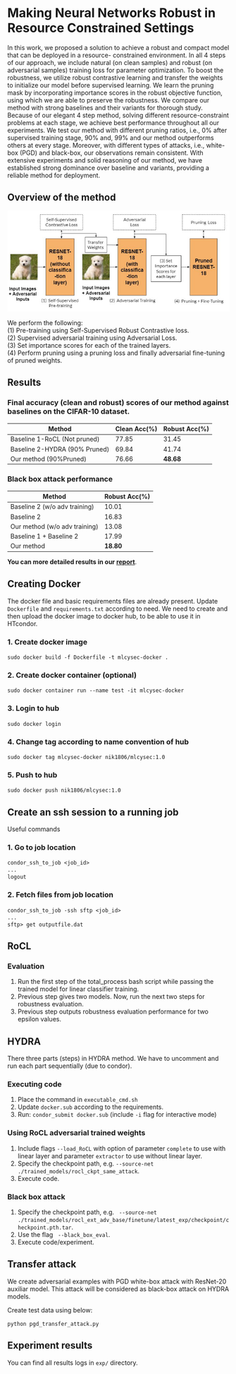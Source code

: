 # Making Neural Networks Robust in Resource Constrained Settings

In this work, we proposed a solution to achieve a robust and compact model that can be deployed in a resource-
constrained environment. In all 4 steps of our approach, we include natural (on clean samples) and robust (on adversarial samples) training loss for parameter optimization. To boost the robustness, we utilize robust contrastive learning and transfer the weights to initialize our model before supervised learning. We learn the pruning mask by incorporating importance scores in the robust objective function, using which we are able to preserve the robustness. We compare our method with strong baselines and their variants for thorough study. Because of our elegant 4 step method, solving different resource-constraint problems at each stage, we achieve best performance throughout all our experiments. We test our method with different pruning ratios, i.e., 0% after supervised training stage, 90% and, 99% and our method outperforms others at every stage. Moreover, with different types of attacks, i.e., white-box (PGD) and black-box, our observations remain consistent. With extensive experiments and solid reasoning of our method, we have established strong dominance over baseline and
variants, providing a reliable method for deployment.

## Overview of the method
![img](images/Model_Overview.JPG)

We perform the following: <br/>
(1) Pre-training using Self-Supervised Robust Contrastive loss. <br/>
(2) Supervised adversarial training using Adversarial Loss. <br/>
(3) Set importance scores for each of the trained layers. <br/>
(4) Perform pruning using a pruning loss and finally adversarial fine-tuning of pruned weights.

## Results

### Final accuracy (clean and robust) scores of our method against baselines on the CIFAR-10 dataset.
| Method                         | Clean Acc(\%) | Robust Acc(\%) |
|--------------------------------|---------------|----------------|
| Baseline 1-RoCL (Not pruned)   | 77.85         | 31.45          |
| Baseline 2-HYDRA (90\% Pruned) | 69.84         | 41.74          |
| Our method (90\%Pruned)        | 76.66         | **48.68**      |


### Black box attack performance
| Method                        | Robust Acc(\%) |
|-------------------------------|----------------|
| Baseline 2 (w/o adv training) | 10.01          |
| Baseline 2                    | 16.83          |
| Our method (w/o adv training) | 13.08          |
| Baseline 1 + Baseline 2       | 17.99          |
| Our method                    | **18.80**      |

**You can more detailed results in our [report](https://drive.google.com/file/d/1RWaGpMLMrfauIsgzrBdCfULZ9BIJlSN8/view?usp=sharing)**.

## Creating Docker

The docker file and basic requirements files are already present. Update `Dockerfile` and `requirements.txt` according to need.
We need to create and then upload the docker image to docker hub, to be able to use it in HTcondor.

### 1. Create docker image
```
sudo docker build -f Dockerfile -t mlcysec-docker .
```

### 2. Create docker container (optional)
```
sudo docker container run --name test -it mlcysec-docker
```

### 3. Login to hub
```
sudo docker login
```

### 4. Change tag according to name convention of hub
```
sudo docker tag mlcysec-docker nik1806/mlcysec:1.0
```

### 5. Push to hub
```
sudo docker push nik1806/mlcysec:1.0
```

## Create an ssh session to a running job
Useful commands

### 1. Go to job location
```
condor_ssh_to_job <job_id>
...
logout
```
### 2. Fetch files from job location
```
condor_ssh_to_job -ssh sftp <job_id>
...
sftp> get outputfile.dat
```


## RoCL    

### Evaluation
1. Run the first step of the total_process bash script while passing the trained model for linear classifier training.
2. Previous step gives two models. Now, run the next two steps for robustness evaluation. 
3. Previous step outputs robustness evaluation performance for two epsilon values.


## HYDRA    

There three parts (steps) in HYDRA method. We have to uncomment and run each part sequentially (due to condor).

### Executing code
1. Place the command in `executable_cmd.sh`
2. Update `docker.sub` according to the requirements.
3. Run: `condor_submit docker.sub` (include `-i` flag for interactive mode) 

### Using RoCL adversarial trained weights
1. Include flags `--load_RoCL` with option of parameter `complete` to use with linear layer and parameter `extractor` to use without linear layer.
2. Specify the checkpoint path, e.g. `--source-net ./trained_models/rocl_ckpt_same_attack`.
3. Execute code.

### Black box attack
1. Specify the checkpoint path, e.g. ` --source-net ./trained_models/rocl_ext_adv_base/finetune/latest_exp/checkpoint/checkpoint.pth.tar`.
2. Use the flag ` --black_box_eval`.
3. Execute code/experiment.

## Transfer attack
We create adversarial examples with PGD white-box attack with ResNet-20 auxiliar model. This attack will be considered as black-box attack on HYDRA models.

Create test data using below:
```
python pgd_transfer_attack.py
```

## Experiment results
You can find all results logs in `exp/` directory.